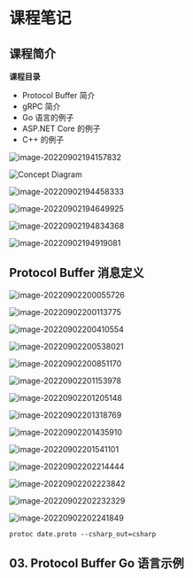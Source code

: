 # 课程笔记

## 课程简介

**课程目录**

- Protocol Buffer 简介
- gRPC 简介
- Go 语言的例子
- ASP.NET Core 的例子
- C++ 的例子

![image-20220902194157832](images/image-20220902194157832.png)

![Concept Diagram](images/landing-2.svg)

![image-20220902194458333](images/image-20220902194458333.png)

![image-20220902194649925](images/image-20220902194649925.png)

![image-20220902194834368](images/image-20220902194834368.png)

![image-20220902194919081](images/image-20220902194919081.png)

## Protocol Buffer 消息定义

![image-20220902200055726](images/image-20220902200055726.png)

![image-20220902200113775](images/image-20220902200113775.png)

![image-20220902200410554](images/image-20220902200410554.png)

![image-20220902200538021](images/image-20220902200538021.png)

![image-20220902200851170](images/image-20220902200851170.png)

![image-20220902201153978](images/image-20220902201153978.png)

![image-20220902201205148](images/image-20220902201205148.png)

![image-20220902201318769](images/image-20220902201318769.png)

![image-20220902201435910](images/image-20220902201435910.png)

![image-20220902201541101](images/image-20220902201541101.png)

![image-20220902202214444](images/image-20220902202214444.png)

![image-20220902202223842](images/image-20220902202223842.png)

![image-20220902202232329](images/image-20220902202232329.png)

![image-20220902202241849](images/image-20220902202241849.png)

`protoc date.proto --csharp_out=csharp`

## 03. Protocol Buffer Go 语言示例

